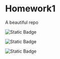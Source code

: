 # Homework1
A beautiful repo

![Static Badge](https://img.shields.io/badge/Language-Python-2CA5E0?style=for-the-badge&logo=telegram&logoColor=white)

![Static Badge](https://img.shields.io/badge/license-GNU_AGPLV3-2CA5E0?style=for-the-badge&logo=telegram&logoColor=white)

![Static Badge](https://img.shields.io/badge/platform-linux-2CA5E0?style=for-the-badge&logo=telegram&logoColor=white)
